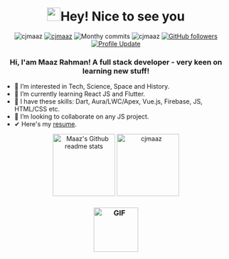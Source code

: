 <h1 align="center"> <img src="https://emojis.slackmojis.com/emojis/images/1531849430/4246/blob-sunglasses.gif?1531849430" width="30"/>Hey! Nice to see you </h1>

<p align="center"> 
    <img src="https://komarev.com/ghpvc/?username=cjmaaz" alt="cjmaaz"/>       
    <a href="https://github.com/cjmaaz?tab=repositories" target="_blank"><img src="https://badges.pufler.dev/repos/cjmaaz" alt="cjmaaz"/></a> 
    <img src="https://badges.pufler.dev/years/cjmaaz" alt="Monthy commits"/>  
    <img src="https://badges.pufler.dev/commits/monthly/cjmaaz" alt="cjmaaz"/>   
    <a href="https://github.com/cjmaaz?tab=followers"><img alt="GitHub followers" src="https://img.shields.io/github/followers/cjmaaz?color=4C1&logo=github"></a>
    <a href="https://github.com/cjmaaz/cjmaaz" target="_blank"><img alt="Profile Update" src="https://img.shields.io/github/last-commit/cjmaaz/cjmaaz?label=Profile%20update&style=fflat-square"></a>
</p> 

<!-- <img src="https://media.giphy.com/media/hvRJCLFzcasrR4ia7z/giphy.gif" alt="Hello!" style="width:10px; height: 10px;"/> -->
<h3 align="center"> Hi, I'am Maaz Rahman! A full stack developer - very keen on learning new stuff! </h3>  
<!-- <img align="center" alt="GIF" width="90px"  src="https://media.giphy.com/media/h0Cq1ClzO3UpupFPjP/giphy.gif"/> -->


- 👀 I’m interested in Tech, Science, Space and History.
- 🌱 I’m currently learning React JS and Flutter.
- 🙌 I have these skills: Dart, Aura/LWC/Apex, Vue.js, Firebase, JS, HTML/CSS etc.
- 💞️ I’m looking to collaborate on any JS project.
- ✔  Here's my [resume](https://cjmaaz.notion.site/Maaz-Rahman-54f930830b4c4d7e871ad263cab5954a).

<p align="center">
    <img height="140em" src="https://github-readme-stats.vercel.app/api?username=cjmaaz&theme=jolly&show_icons=true" alt="Maaz's Github readme stats">
    <img height="140em" src="http://github-readme-streak-stats.herokuapp.com?user=cjmaaz&&theme=jolly&show_icons=true" alt="cjmaaz"/>
</p>
<h3 align="center"> 
  <img align="center" alt="GIF" width="100px"  src="https://media.giphy.com/media/sQuHLqjWwRXGvrjkg0/giphy.gif"/>
</h3>

<!---
cjmaaz/cjmaaz is a ✨ special ✨ repository because its `README.md` (this file) appears on your GitHub profile.
You can click the Preview link to take a look at your changes.
--->
